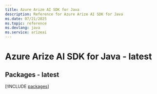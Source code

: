```yaml
---
title: Azure Arize AI SDK for Java
description: Reference for Azure Arize AI SDK for Java
ms.date: 07/21/2025
ms.topic: reference
ms.devlang: java
ms.service: arizeai
---
```

# Azure Arize AI SDK for Java - latest
## Packages - latest
[!INCLUDE [packages](arize-ai-index.md)]